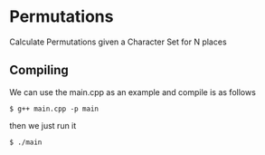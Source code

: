 # Permutations
Calculate Permutations given a Character Set for N places

## Compiling
We can use the main.cpp as an example and compile is as follows
```
$ g++ main.cpp -p main
```
then we just run it
```
$ ./main
```
